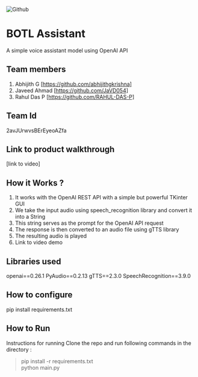 ![Github](https://user-images.githubusercontent.com/64391274/211215734-bbc57b92-9a71-496d-873e-3eedc7523916.png)


# BOTL Assistant
A simple voice assistant model using OpenAI API
## Team members
1. Abhijith G [https://github.com/abhijithgkrishna]
2. Javeed Ahmad [https://github.com/JaVD054]
3. Rahul Das P [https://github.com/RAHUL-DAS-P]
## Team Id
2avJUrwvsBErEyeoAZfa
## Link to product walkthrough
[link to video]
## How it Works ?
1. It works with the OpenAI REST API with a simple but powerful TKinter GUI
2. We take the input audio using speech_recognition library and convert it into a String
3. This string serves as the prompt for the OpenAI API request
4. The response is then converted to an audio file using gTTS library
5. The resulting audio is played
6. Link to video demo
## Libraries used
openai==0.26.1
PyAudio==0.2.13
gTTS==2.3.0
SpeechRecognition==3.9.0
## How to configure
pip install requirements.txt
## How to Run
Instructions for running
Clone the repo and run following commands in the directory :  
>pip install -r requirements.txt  
>python main.py
